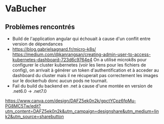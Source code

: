 # VaBucher
## Problèmes rencontrés 

  - Build de l'application angular qui échouait à cause d'un conflit entre version de dépendances
  - https://blog.gabrielsagnard.fr/micro-k8s/ https://medium.com/@kanrangsan/creating-admin-user-to-access-kubernetes-dashboard-723d6c9764e4
  On a utilisé microk8s pour configurer le cluster kubernetes (voir les liens pour les fichiers de config), on arrivait à générer un token d'authentification et à acceder au dashboard du cluster mais il ne récuperait pas correctement les images sur le dockerhub donc aucun pods ne tournait.
  - Fail du build du backend en .net à cause d'une montée en version de .net6.0 -> .net7.0
  
https://www.canva.com/design/DAFZ5ek0n2k/gpctYCpz6fpMu-PG8MC5Tw/edit?utm_content=DAFZ5ek0n2k&utm_campaign=designshare&utm_medium=link2&utm_source=sharebutton

